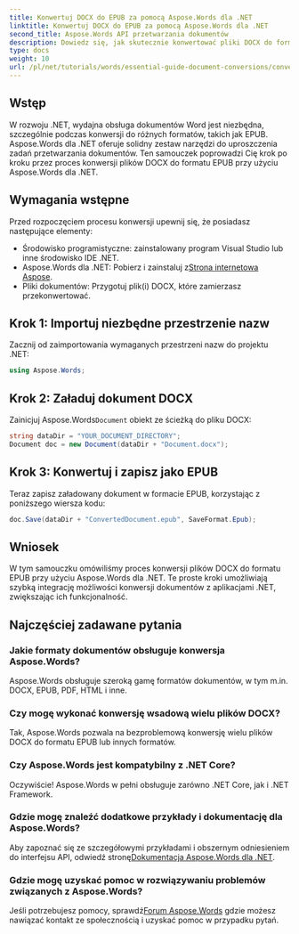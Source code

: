 ```yaml
---
title: Konwertuj DOCX do EPUB za pomocą Aspose.Words dla .NET
linktitle: Konwertuj DOCX do EPUB za pomocą Aspose.Words dla .NET
second_title: Aspose.Words API przetwarzania dokumentów
description: Dowiedz się, jak skutecznie konwertować pliki DOCX do formatu EPUB za pomocą Aspose.Words dla .NET. Ten kompleksowy przewodnik zawiera instrukcje krok po kroku.
type: docs
weight: 10
url: /pl/net/tutorials/words/essential-guide-document-conversions/convert-docx-to-epub/
---
```

## Wstęp

W rozwoju .NET, wydajna obsługa dokumentów Word jest niezbędna, szczególnie podczas konwersji do różnych formatów, takich jak EPUB. Aspose.Words dla .NET oferuje solidny zestaw narzędzi do uproszczenia zadań przetwarzania dokumentów. Ten samouczek poprowadzi Cię krok po kroku przez proces konwersji plików DOCX do formatu EPUB przy użyciu Aspose.Words dla .NET.

## Wymagania wstępne

Przed rozpoczęciem procesu konwersji upewnij się, że posiadasz następujące elementy:

- Środowisko programistyczne: zainstalowany program Visual Studio lub inne środowisko IDE .NET.
-  Aspose.Words dla .NET: Pobierz i zainstaluj z[Strona internetowa Aspose](https://releases.aspose.com/words/net/).
- Pliki dokumentów: Przygotuj plik(i) DOCX, które zamierzasz przekonwertować.

## Krok 1: Importuj niezbędne przestrzenie nazw

Zacznij od zaimportowania wymaganych przestrzeni nazw do projektu .NET:

```csharp
using Aspose.Words;
```

## Krok 2: Załaduj dokument DOCX

 Zainicjuj Aspose.Words`Document` obiekt ze ścieżką do pliku DOCX:

```csharp
string dataDir = "YOUR_DOCUMENT_DIRECTORY";
Document doc = new Document(dataDir + "Document.docx");
```

## Krok 3: Konwertuj i zapisz jako EPUB

Teraz zapisz załadowany dokument w formacie EPUB, korzystając z poniższego wiersza kodu:

```csharp
doc.Save(dataDir + "ConvertedDocument.epub", SaveFormat.Epub);
```

## Wniosek

W tym samouczku omówiliśmy proces konwersji plików DOCX do formatu EPUB przy użyciu Aspose.Words dla .NET. Te proste kroki umożliwiają szybką integrację możliwości konwersji dokumentów z aplikacjami .NET, zwiększając ich funkcjonalność.

## Najczęściej zadawane pytania

### Jakie formaty dokumentów obsługuje konwersja Aspose.Words?

Aspose.Words obsługuje szeroką gamę formatów dokumentów, w tym m.in. DOCX, EPUB, PDF, HTML i inne.

### Czy mogę wykonać konwersję wsadową wielu plików DOCX?

Tak, Aspose.Words pozwala na bezproblemową konwersję wielu plików DOCX do formatu EPUB lub innych formatów.

### Czy Aspose.Words jest kompatybilny z .NET Core?

Oczywiście! Aspose.Words w pełni obsługuje zarówno .NET Core, jak i .NET Framework.

### Gdzie mogę znaleźć dodatkowe przykłady i dokumentację dla Aspose.Words?

 Aby zapoznać się ze szczegółowymi przykładami i obszernym odniesieniem do interfejsu API, odwiedź stronę[Dokumentacja Aspose.Words dla .NET](https://reference.aspose.com/words/net/).

### Gdzie mogę uzyskać pomoc w rozwiązywaniu problemów związanych z Aspose.Words?

 Jeśli potrzebujesz pomocy, sprawdź[Forum Aspose.Words](https://forum.aspose.com/c/words/8) gdzie możesz nawiązać kontakt ze społecznością i uzyskać pomoc w przypadku pytań.